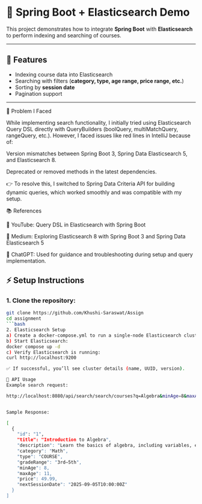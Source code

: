 # 📘 Spring Boot + Elasticsearch Demo

This project demonstrates how to integrate **Spring Boot** with **Elasticsearch** to perform indexing and searching of courses.

---

## 🚀 Features
- Indexing course data into Elasticsearch  
- Searching with filters (**category, type, age range, price range, etc.**)  
- Sorting by **session date**  
- Pagination support  

---

🚧 Problem I Faced

While implementing search functionality, I initially tried using Elasticsearch Query DSL directly with QueryBuilders (boolQuery, multiMatchQuery, rangeQuery, etc.).
However, I faced issues like red lines in IntelliJ because of:

Version mismatches between Spring Boot 3, Spring Data Elasticsearch 5, and Elasticsearch 8.

Deprecated or removed methods in the latest dependencies.

👉 To resolve this, I switched to Spring Data Criteria API for building dynamic queries, which worked smoothly and was compatible with my setup.

📚 References

🔗 YouTube: Query DSL in Elasticsearch with Spring Boot

🔗 Medium: Exploring Elasticsearch 8 with Spring Boot 3 and Spring Data Elasticsearch 5

🤖 ChatGPT: Used for guidance and troubleshooting during setup and query implementation.



## ⚡ Setup Instructions

### 1. Clone the repository:
```bash
git clone https://github.com/Khushi-Saraswat/Assign
cd assignment
```bash
2. Elasticsearch Setup
a) Create a docker-compose.yml to run a single-node Elasticsearch cluster
b) Start Elasticsearch:
docker compose up -d
c) Verify Elasticsearch is running:
curl http://localhost:9200

✅ If successful, you’ll see cluster details (name, UUID, version).

📝 API Usage
Example search request:

http://localhost:8080/api/search/search/courses?q=Algebra&minAge=8&maxAge=12&category=Math&type=COURSE&minPrice=40&maxPrice=60&sort=nextSessionDate&page=0&size=5


Sample Response:

[
  {
    "id": "1",
    "title": "Introduction to Algebra",
    "description": "Learn the basics of algebra, including variables, equations, and functions.",
    "category": "Math",
    "type": "COURSE",
    "gradeRange": "3rd–5th",
    "minAge": 8,
    "maxAge": 11,
    "price": 49.99,
    "nextSessionDate": "2025-09-05T10:00:00Z"
  }
]












